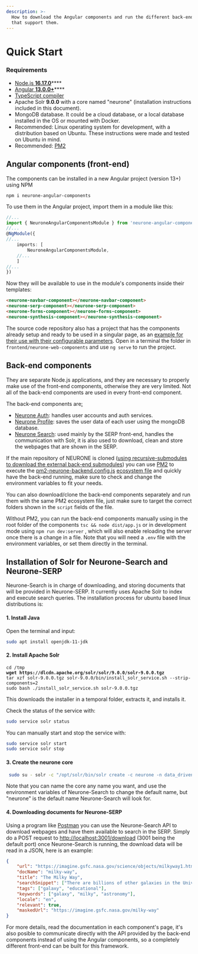 ```yaml
---
description: >-
  How to download the Angular components and run the different back-end programs
  that support them.
---
```


# Quick Start

### Requirements

* [Node.js **16.17.0**](https://nodejs.org/en/download/)****
* [Angular **13.0.0+**](https://angular.io/guide/setup-local)****
* [TypeScript compiler](https://www.typescriptlang.org/docs/handbook/typescript-tooling-in-5-minutes.html)
* Apache Solr **9.0.0** with a core named "neurone" (installation instructions included in this document).
* MongoDB database. It could be a cloud database, or a local database installed in the OS or mounted with Docker.
* Recommended: Linux operating system for development, with a distribution based on Ubuntu. These instructions were made and tested on Ubuntu in mind.
* Recommended: [PM2](https://pm2.keymetrics.io/)

## Angular components (front-end)

The components can be installed in a new Angular project (version 13+) using NPM

```
npm i neurone-angular-components
```

To use them in the Angular project, import them in a module like this:

```typescript
//...
import { NeuroneAngularComponentsModule } from 'neurone-angular-components';
//...
@NgModule({
//...
    imports: [
        NeuroneAngularComponentsModule,
    //...
    ]
//...
})
```

Now they will be available to use in the module's components inside their templates:

```html
<neurone-navbar-component></neurone-navbar-component>
<neurone-serp-component></neurone-serp-component>
<neurone-forms-component></neurone-forms-component>
<neurone-synthesis-component></neurone-synthesis-component>
```

The source code repository also has a project that has the components already setup and ready to be used in a singular page, as an [example for their use with their configurable parameters](frontend/neurone-web-components/src/app/app.component.html). Open in a terminal the folder in `frontend/neurone-web-components` and use `ng serve` to run the project.

## Back-end components

They are separate Node.js applications, and they are necessary to properly make use of the front-end components, otherwise they are very limited. Not all of the back-end components are used in every front-end component.

The back-end components are[:](https://github.com/cccarl/neurone-auth)

* [Neurone Auth](https://github.com/cccarl/neurone-auth): handles user accounts and auth services.
* [Neurone Profile](https://github.com/cccarl/neurone-profile): saves the user data of each user using the mongoDB database.
* [Neurone Search](https://github.com/cccarl/neurone-search): used mainly by the SERP front-end, handles the communication with Solr, it is also used to download, clean and store the webpages that are shown in the SERP.

If the main repository of NEURONE is cloned ([using recursive-submodules to download the external back-end submodules](https://git-scm.com/book/en/v2/Git-Tools-Submodules)) you can use [PM2](https://pm2.keymetrics.io/) to execute the [pm2-neurone-backend.config.js](pm2-neurone-backend.config.js) [ecosystem file](https://pm2.keymetrics.io/docs/usage/application-declaration/) and quickly have the back-end running, make sure to check and change the environment variables to fit your needs.&#x20;

You can also download/clone the back-end components separately and run them with the same PM2 ecosystem file, just make sure to target the correct folders shown in the `script` fields of the file.

Without PM2, you can run the back-end components manually using in the root folder of the components `tsc && node dist/app.js` or in development mode using `npm run dev:server` , which will also enable reloading the server once there is a change in a file. Note that you will need a `.env` file with the environment variables, or set them directly in the terminal.

## Installation of Solr for Neurone-Search and Neurone-SERP

Neurone-Search is in charge of downloading, and storing documents that will be provided in Neurone-SERP. It currently uses Apache Solr to index and execute search queries. The installation process for ubuntu based linux distributions is:

#### 1. Install Java

Open the terminal and input:

```bash
sudo apt install openjdk-11-jdk
```

#### 2. Install Apache Solr

<pre class="language-bash"><code class="lang-bash">cd /tmp
<strong>wget https://dlcdn.apache.org/solr/solr/9.0.0/solr-9.0.0.tgz
</strong>tar xzf solr-9.0.0.tgz solr-9.0.0/bin/install_solr_service.sh --strip-components=2
sudo bash ./install_solr_service.sh solr-9.0.0.tgz</code></pre>

This downloads the installer in a temporal folder, extracts it, and installs it.

Check the status of the service with:

```bash
sudo service solr status
```

You can manually start and stop the service with:

```bash
sudo service solr start
sudo service solr stop
```

#### 3. Create the neurone core

```bash
 sudo su - solr -c "/opt/solr/bin/solr create -c neurone -n data_driven_schema_configs"
```

Note that you can name the core any name you want, and use the environment variables of Neurone-Search to change the default name, but "neurone" is the default name Neurone-Search will look for.

#### 4. Downloading documents for Neurone-SERP

Using a program like [Postman](https://www.postman.com/) you can use the Neurone-Search API to download webpages and have them available to search in the SERP. Simply do a POST request to [http://localhost:3001/download](http://localhost:3001/download) (3001 being the default port) once Neurone-Search is running, the download data will be read in a JSON, here is an example:

```json
{
    "url": "https://imagine.gsfc.nasa.gov/science/objects/milkyway1.html",
    "docName": "milky-way",
    "title": "The Milky Way",
    "searchSnippet": ["There are billions of other galaxies in the Universe. Only three galaxies outside our own Milky Way Galaxy can be seen without a telescope, and appear ", "but its getting closer, and researchers predict that in about 4 billion years it will collide with the Milky Way"],
    "tags": ["galaxy", "educational"],
    "keywords": ["galaxy", "milky", "astronomy"],
    "locale": "en",
    "relevant": true,
    "maskedUrl": "https://imagine.gsfc.nasa.gov/milky-way"
}
```

For more details, read the documentation in each component's page, it's also posible to communicate directly with the API provided by the back-end components instead of using the Angular components, so a completely different front-end can be built for this framework.
